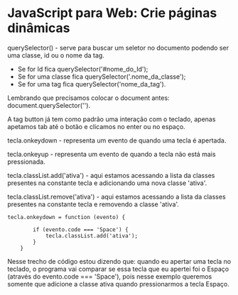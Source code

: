 # JavaScript para Web: Crie páginas dinâmicas

querySelector() - serve para buscar um seletor no documento podendo ser uma classe, id ou o nome da tag.

- Se for Id fica querySelector('#nome_do_Id');
- Se for uma classe fica querySelector('.nome_da_classe');
- Se for uma tag fica querySelector('nome_da_tag').

Lembrando que precisamos colocar o document antes: document.querySelector('').

A tag button já tem como padrão uma interação com o teclado, apenas apetamos tab até o botão e clicamos no enter ou no espaço.

tecla.onkeydown - representa um evento de quando uma tecla é apertada.

tecla.onkeyup - representa um evento de quando a tecla não está mais pressionada.

tecla.classList.add('ativa') - aqui estamos acessando a lista da classes presentes na constante tecla e adicionando uma nova classe 'ativa'.

tecla.classList.remove('ativa') - aqui estamos acessando a lista da classes presentes na constante tecla e removendo a classe 'ativa'.


    tecla.onkeydown = function (evento) {

            if (evento.code === 'Space') {
                tecla.classList.add('ativa');
            }
        }

Nesse trecho de código estou dizendo que: quando eu apertar uma tecla no teclado, o programa vai comparar se essa tecla que eu apertei foi o Espaço (através do evento.code === 'Space'), pois nesse exemplo queremos somente que adicione a classe ativa quando pressionarmos a tecla Espaço.



